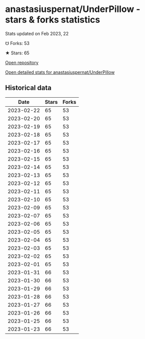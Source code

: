 # anastasiuspernat/UnderPillow - stars & forks statistics

Stats updated on Feb 2023, 22

☋ Forks: 53

★ Stars: 65

[Open repository](https://github.com/anastasiuspernat/UnderPillow)

[Open detailed stats for anastasiuspernat/UnderPillow](https://reviewgithub.com/rep/anastasiuspernat/UnderPillow)

## Historical data
| Date | Stars | Forks |
|------|-------|-------|
| 2023-02-22 | 65 | 53 | 
| 2023-02-20 | 65 | 53 | 
| 2023-02-19 | 65 | 53 | 
| 2023-02-18 | 65 | 53 | 
| 2023-02-17 | 65 | 53 | 
| 2023-02-16 | 65 | 53 | 
| 2023-02-15 | 65 | 53 | 
| 2023-02-14 | 65 | 53 | 
| 2023-02-13 | 65 | 53 | 
| 2023-02-12 | 65 | 53 | 
| 2023-02-11 | 65 | 53 | 
| 2023-02-10 | 65 | 53 | 
| 2023-02-09 | 65 | 53 | 
| 2023-02-07 | 65 | 53 | 
| 2023-02-06 | 65 | 53 | 
| 2023-02-05 | 65 | 53 | 
| 2023-02-04 | 65 | 53 | 
| 2023-02-03 | 65 | 53 | 
| 2023-02-02 | 65 | 53 | 
| 2023-02-01 | 65 | 53 | 
| 2023-01-31 | 66 | 53 | 
| 2023-01-30 | 66 | 53 | 
| 2023-01-29 | 66 | 53 | 
| 2023-01-28 | 66 | 53 | 
| 2023-01-27 | 66 | 53 | 
| 2023-01-26 | 66 | 53 | 
| 2023-01-25 | 66 | 53 | 
| 2023-01-23 | 66 | 53 | 

